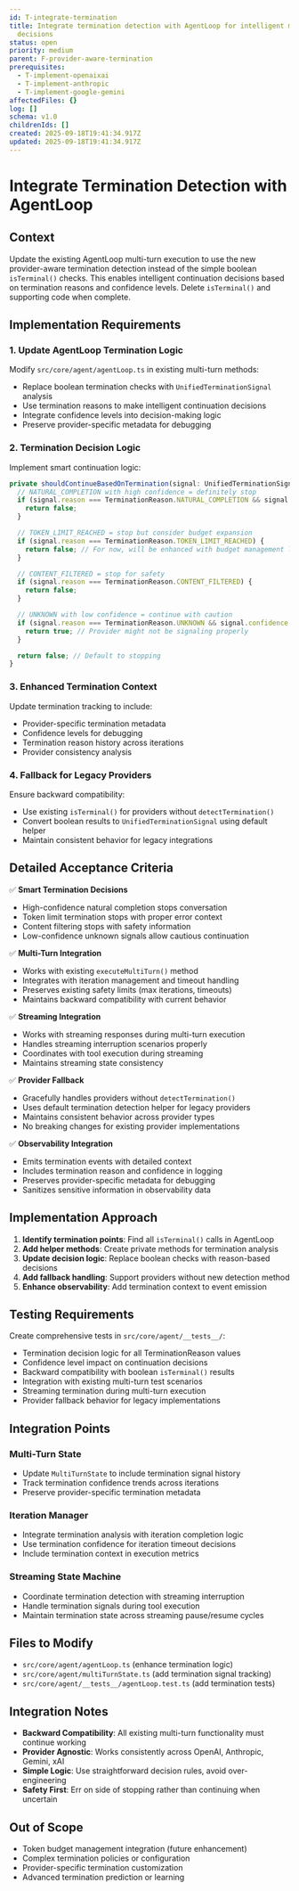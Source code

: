 ```yaml
---
id: T-integrate-termination
title: Integrate termination detection with AgentLoop for intelligent multi-turn
  decisions
status: open
priority: medium
parent: F-provider-aware-termination
prerequisites:
  - T-implement-openaixai
  - T-implement-anthropic
  - T-implement-google-gemini
affectedFiles: {}
log: []
schema: v1.0
childrenIds: []
created: 2025-09-18T19:41:34.917Z
updated: 2025-09-18T19:41:34.917Z
---
```


# Integrate Termination Detection with AgentLoop

## Context

Update the existing AgentLoop multi-turn execution to use the new provider-aware termination detection instead of the simple boolean `isTerminal()` checks. This enables intelligent continuation decisions based on termination reasons and confidence levels. Delete `isTerminal()` and supporting code when complete.

## Implementation Requirements

### 1. Update AgentLoop Termination Logic

Modify `src/core/agent/agentLoop.ts` in existing multi-turn methods:

- Replace boolean termination checks with `UnifiedTerminationSignal` analysis
- Use termination reasons to make intelligent continuation decisions
- Integrate confidence levels into decision-making logic
- Preserve provider-specific metadata for debugging

### 2. Termination Decision Logic

Implement smart continuation logic:

```typescript
private shouldContinueBasedOnTermination(signal: UnifiedTerminationSignal): boolean {
  // NATURAL_COMPLETION with high confidence = definitely stop
  if (signal.reason === TerminationReason.NATURAL_COMPLETION && signal.confidence === "high") {
    return false;
  }

  // TOKEN_LIMIT_REACHED = stop but consider budget expansion
  if (signal.reason === TerminationReason.TOKEN_LIMIT_REACHED) {
    return false; // For now, will be enhanced with budget management later
  }

  // CONTENT_FILTERED = stop for safety
  if (signal.reason === TerminationReason.CONTENT_FILTERED) {
    return false;
  }

  // UNKNOWN with low confidence = continue with caution
  if (signal.reason === TerminationReason.UNKNOWN && signal.confidence === "low") {
    return true; // Provider might not be signaling properly
  }

  return false; // Default to stopping
}
```

### 3. Enhanced Termination Context

Update termination tracking to include:

- Provider-specific termination metadata
- Confidence levels for debugging
- Termination reason history across iterations
- Provider consistency analysis

### 4. Fallback for Legacy Providers

Ensure backward compatibility:

- Use existing `isTerminal()` for providers without `detectTermination()`
- Convert boolean results to `UnifiedTerminationSignal` using default helper
- Maintain consistent behavior for legacy integrations

## Detailed Acceptance Criteria

✅ **Smart Termination Decisions**

- High-confidence natural completion stops conversation
- Token limit termination stops with proper error context
- Content filtering stops with safety information
- Low-confidence unknown signals allow cautious continuation

✅ **Multi-Turn Integration**

- Works with existing `executeMultiTurn()` method
- Integrates with iteration management and timeout handling
- Preserves existing safety limits (max iterations, timeouts)
- Maintains backward compatibility with current behavior

✅ **Streaming Integration**

- Works with streaming responses during multi-turn execution
- Handles streaming interruption scenarios properly
- Coordinates with tool execution during streaming
- Maintains streaming state consistency

✅ **Provider Fallback**

- Gracefully handles providers without `detectTermination()`
- Uses default termination detection helper for legacy providers
- Maintains consistent behavior across provider types
- No breaking changes for existing provider implementations

✅ **Observability Integration**

- Emits termination events with detailed context
- Includes termination reason and confidence in logging
- Preserves provider-specific metadata for debugging
- Sanitizes sensitive information in observability data

## Implementation Approach

1. **Identify termination points**: Find all `isTerminal()` calls in AgentLoop
2. **Add helper methods**: Create private methods for termination analysis
3. **Update decision logic**: Replace boolean checks with reason-based decisions
4. **Add fallback handling**: Support providers without new detection method
5. **Enhance observability**: Add termination context to event emission

## Testing Requirements

Create comprehensive tests in `src/core/agent/__tests__/`:

- Termination decision logic for all TerminationReason values
- Confidence level impact on continuation decisions
- Backward compatibility with boolean `isTerminal()` results
- Integration with existing multi-turn test scenarios
- Streaming termination during multi-turn execution
- Provider fallback behavior for legacy implementations

## Integration Points

### Multi-Turn State

- Update `MultiTurnState` to include termination signal history
- Track termination confidence trends across iterations
- Preserve provider-specific termination metadata

### Iteration Manager

- Integrate termination analysis with iteration completion logic
- Use termination confidence for iteration timeout decisions
- Include termination context in execution metrics

### Streaming State Machine

- Coordinate termination detection with streaming interruption
- Handle termination signals during tool execution
- Maintain termination state across streaming pause/resume cycles

## Files to Modify

- `src/core/agent/agentLoop.ts` (enhance termination logic)
- `src/core/agent/multiTurnState.ts` (add termination signal tracking)
- `src/core/agent/__tests__/agentLoop.test.ts` (add termination tests)

## Integration Notes

- **Backward Compatibility**: All existing multi-turn functionality must continue working
- **Provider Agnostic**: Works consistently across OpenAI, Anthropic, Gemini, xAI
- **Simple Logic**: Use straightforward decision rules, avoid over-engineering
- **Safety First**: Err on side of stopping rather than continuing when uncertain

## Out of Scope

- Token budget management integration (future enhancement)
- Complex termination policies or configuration
- Provider-specific termination customization
- Advanced termination prediction or learning
